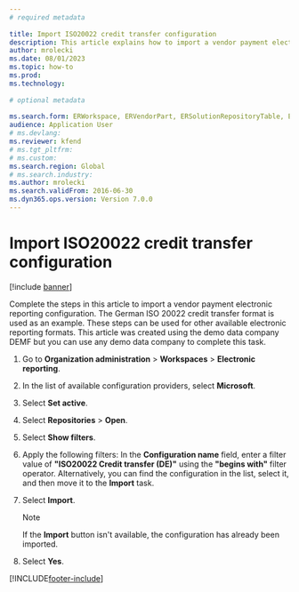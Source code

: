 ```yaml
--- 
# required metadata 
 
title: Import ISO20022 credit transfer configuration
description: This article explains how to import a vendor payment electronic reporting configuration. 
author: mrolecki
ms.date: 08/01/2023
ms.topic: how-to 
ms.prod:  
ms.technology:  
 
# optional metadata 
 
ms.search.form: ERWorkspace, ERVendorPart, ERSolutionRepositoryTable, ERSolutionImport   
audience: Application User 
# ms.devlang:  
ms.reviewer: kfend
# ms.tgt_pltfrm:  
# ms.custom:  
ms.search.region: Global
# ms.search.industry: 
ms.author: mrolecki
ms.search.validFrom: 2016-06-30 
ms.dyn365.ops.version: Version 7.0.0 
---
```

# Import ISO20022 credit transfer configuration

[!include [banner](../../includes/banner.md)]

Complete the steps in this article to import a vendor payment electronic reporting configuration. The German ISO 20022 credit transfer format is used as an example. These steps can be used for other available electronic reporting formats. This article was created using the demo data company DEMF but you can use any demo data company to complete this task.

1. Go to **Organization administration** > **Workspaces** > **Electronic reporting**.
2. In the list of available configuration providers, select **Microsoft**.
3. Select **Set active**.
4. Select **Repositories** > **Open**.
5. Select **Show filters**.
6. Apply the following filters: In the **Configuration name** field, enter a filter value of **"ISO20022 Credit transfer (DE)"** using the **"begins with"** filter operator. Alternatively, you can find the configuration in the list, select it, and then move it to the **Import** task.  
7. Select **Import**.

   > [!NOTE]
   > If the **Import** button isn't available, the configuration has already been imported.
   
8. Select **Yes**.



[!INCLUDE[footer-include](../../../includes/footer-banner.md)]
